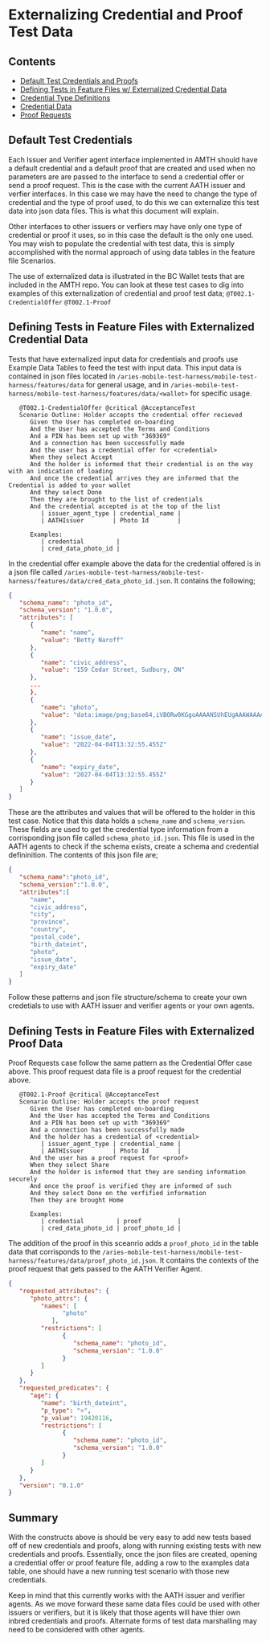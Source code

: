 # Externalizing Credential and Proof Test Data<!-- omit in toc -->

## Contents<!-- omit in toc -->

-  [Default Test Credentials and Proofs](#default-test-credentials-and-the-need-for-more)
-  [Defining Tests in Feature Files w/ Externalized Credential Data](#defining-tests-in-feature-files-with-externalized-credential-info)
-  [Credential Type Definitions](#credential-type-definitions)
-  [Credential Data](#credential-data)
-  [Proof Requests](#proof-requests)

## Default Test Credentials
Each Issuer and Verifier agent interface implemented in AMTH should have a default credential and a default proof that are created and used when no parameters are are passed to the interface to send a credential offer or send a proof request. This is the case with the current AATH issuer and verfier interfaces. In this case we may have the need to change the type of credential and the type of proof used, to do this we can externalize this test data into json data files. This is what this document will explain.

Other interfaces to other issuers or verfiers may have only one type of credential or proof it uses, so in this case the default is the only one used. You may wish to populate the credential with test data, this is simply accomplished with the normal approach of using data tables in the feature file Scenarios. 

The use of externalized data is illustrated in the BC Wallet tests that are included in the AMTH repo. You can look at these test cases to dig into examples of this externalization of credential and proof test data; `@T002.1-CredentialOffer` `@T002.1-Proof`
 
## Defining Tests in Feature Files with Externalized Credential Data
Tests that have externalized input data for credentials and proofs use Example Data Tables to feed the test with input data. This input data is contained in json files located in `/aries-mobile-test-harness/mobile-test-harness/features/data` for general usage, and in `/aries-mobile-test-harness/mobile-test-harness/features/data/<wallet>` for specific usage. 

```gherkin
   @T002.1-CredentialOffer @critical @AcceptanceTest
   Scenario Outline: Holder accepts the credential offer recieved
      Given the User has completed on-boarding
      And the User has accepted the Terms and Conditions
      And a PIN has been set up with "369369"
      And a connection has been successfully made
      And the user has a credential offer for <credential>
      When they select Accept
      And the holder is informed that their credential is on the way with an indication of loading
      And once the credential arrives they are informed that the Credential is added to your wallet
      And they select Done
      Then they are brought to the list of credentials
      And the credential accepted is at the top of the list
         | issuer_agent_type | credential_name |
         | AATHIssuer        | Photo Id        |

      Examples:
         | credential         |
         | cred_data_photo_id |
```

In the credential offer example above the data for the credential offered is in a json file called `/aries-mobile-test-harness/mobile-test-harness/features/data/cred_data_photo_id.json`. It contains the following;
```json
{
   "schema_name": "photo_id",
   "schema_version": "1.0.0",
   "attributes": [
      {
         "name": "name",
         "value": "Betty Naroff"
      },
      {
         "name": "civic_address",
         "value": "159 Cedar Street, Sudbury, ON"
      },
      ...
      },
      {
         "name": "photo",
         "value": "data:image/png;base64,iVBORw0KGgoAAAANSUhEUgAAAWAAAADICAIAAABZO6wsAAAAAXNSR0IArs4c6QAAAARnQ..."
      },
      {
         "name": "issue_date",
         "value": "2022-04-04T13:32:55.455Z"
      },
      {
         "name": "expiry_date",
         "value": "2027-04-04T13:32:55.455Z"
      }
   ]
}
```

These are the attributes and values that will be offered to the holder in this test case. Notice that this data holds a `schema_name` and `schema_version`. These fields are used to get the credential type information from a corrisponding json file called `schema_photo_id.json`. This file is used in the AATH agents to check if the schema exists, create a schema and credential defininition. The contents of this json file are;
```json
{
   "schema_name":"photo_id",
   "schema_version":"1.0.0",
   "attributes":[
      "name",
      "civic_address",
      "city",
      "province",
      "country",
      "postal_code",
      "birth_dateint",
      "photo",
      "issue_date",
      "expiry_date"
   ]
}
```
Follow these patterns and json file structure/schema to create your own credetials to use with AATH issuer and verifier agents or your own agents. 


## Defining Tests in Feature Files with Externalized Proof Data
Proof Requests case follow the same pattern as the Credential Offer case above. This proof request data file is a proof request for the credential above.

```gherkin
   @T002.1-Proof @critical @AcceptanceTest
   Scenario Outline: Holder accepts the proof request
      Given the User has completed on-boarding
      And the User has accepted the Terms and Conditions
      And a PIN has been set up with "369369"
      And a connection has been successfully made
      And the holder has a credential of <credential>
         | issuer_agent_type | credential_name |
         | AATHIssuer        | Photo Id        |
      And the user has a proof request for <proof>
      When they select Share
      And the holder is informed that they are sending information securely
      And once the proof is verified they are informed of such
      And they select Done on the verfified information
      Then they are brought Home

      Examples:
         | credential         | proof          |
         | cred_data_photo_id | proof_photo_id |
```
The addition of the proof in this sceanrio adds a `proof_photo_id` in the table data that corrisponds to the `/aries-mobile-test-harness/mobile-test-harness/features/data/proof_photo_id.json`. It contains the contexts of the proof request that gets passed to the AATH Verifier Agent.
```json
{
   "requested_attributes": {
      "photo_attrs": {
         "names": [
               "photo"
            ],
         "restrictions": [
               {
                  "schema_name": "photo_id",
                  "schema_version": "1.0.0"
               }
         ]
      }
   },
   "requested_predicates": {
      "age": {
         "name": "birth_dateint",
         "p_type": ">",
         "p_value": 19420116,
         "restrictions": [
               {
                  "schema_name": "photo_id",
                  "schema_version": "1.0.0"
               }
         ]
      }
   },
   "version": "0.1.0"
}
```

## Summary
With the constructs above is should be very easy to add new tests based off of new credentials and proofs, along with running existing tests with new credentials and proofs. Essentially, once the json files are created, opening a credential offer or proof feature file, adding a row to the examples data table, one should have a new running test scenario with those new credentials.

Keep in mind that this currently works with the AATH issuer and verifier agents. As we move forward these same data files could be used with other issuers or verifiers, but it is likely that those agents will have thier own inbred credentials and proofs. Alternate forms of test data marshalling may need to be considered with other agents.
